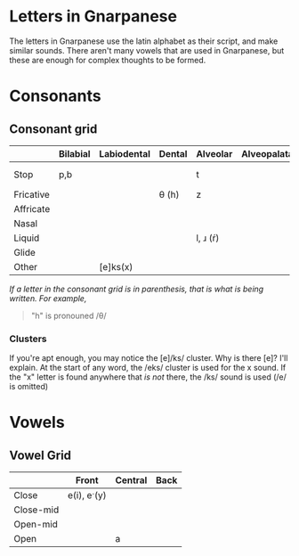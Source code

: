 # Letters in Gnarpanese
The letters in Gnarpanese use the latin alphabet as their script, and make similar sounds. There
aren't many vowels that are used in Gnarpanese, but these are enough for complex thoughts to be formed.

# Consonants

## Consonant grid
|         | Bilabial | Labiodental | Dental | Alveolar | Alveopalatal | Palatal | Velar | Glottal |   Clusters   |
|---------|----------|-------------|--------|----------|--------------|---------|-------|---------| ------------ |
|Stop		  |	  p,b	   |		 	 	     |		 	 	| 	 t     |		          |		 	 	  |k, ɢ(g)|	 	 	 	  |			 				 |
|Fricative|		 	 	   |		 	 	     |	θ (h) | 	 z     |		          |		 	 	  |		 	 	|	 	 	 	  |			 				 |
|Affricate|		 	 	   |		 	 	     |		 	 	| 	 	     |		          |		 	 	  |		 	 	|	 	 	 	  |			 				 |
|Nasal	  |		 	 	   |		 	 	     |		 	 	| 	 	     |		          |		 	 	  |		 	 	|	 	 	 	  |			  			 |
|Liquid 	|		 	 	   |		 	 	     |		    | l, ɹ (ŕ) |		          |		 	 	  |		 	 	|	 	 	 	  |						   |
|Glide		|		 	 	   |		 	 	     |		 	 	| 	 	     |		          |		 	 	  |		 	 	|	 	 	 	  |		 		       |
|Other    |																																												|   [e]ks(x)   |

*If a letter in the consonant grid is in parenthesis, that is what is being written. For example,*
> "h" is pronouned /θ/

### Clusters
If you're apt enough, you may notice the [e]/ks/ cluster. Why is there [e]? I'll explain. At the start of any word,
the /eks/ cluster is used for the x sound. If the "x" letter is found anywhere that *is not* there, the /ks/ sound
is used (/e/ is omitted)


# Vowels

## Vowel Grid
|					|   Front   | Central | Back |
|---------| --------- | ------- | ---- |
|Close	  |e(i), eˑ(y)|					|			 |
|Close-mid|					  |					|			 |
|Open-mid |						|					|	 	   |
|Open	 	  |						|		 a 		|			 |

